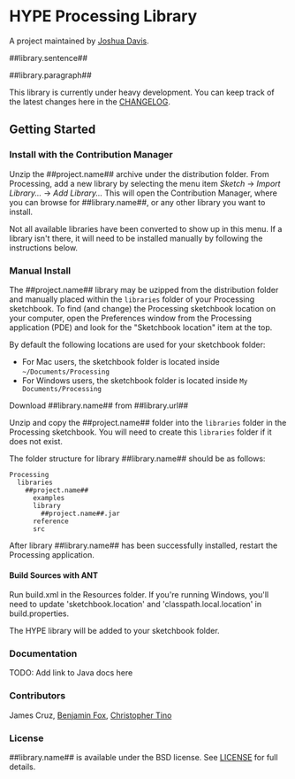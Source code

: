 # HYPE Processing Library

A project maintained by [Joshua Davis](https://github.com/hype/).

##library.sentence##

##library.paragraph##

This library is currently under heavy development. You can keep track of the latest changes here in the [CHANGELOG][1].

## Getting Started ##

### Install with the Contribution Manager

Unzip the ##project.name## archive under the distribution folder. From Processing, add a new library by selecting the menu item _Sketch_ → _Import Library..._ → _Add Library..._ This will open the Contribution Manager, where you can browse for ##library.name##, or any other library you want to install.

Not all available libraries have been converted to show up in this menu. If a library isn't there, it will need to be installed manually by following the instructions below.

### Manual Install

The ##project.name## library may be uzipped from the distribution folder and manually placed within the `libraries` folder of your Processing sketchbook. To find (and change) the Processing sketchbook location on your computer, open the Preferences window from the Processing application (PDE) and look for the "Sketchbook location" item at the top.

By default the following locations are used for your sketchbook folder:
  * For Mac users, the sketchbook folder is located inside `~/Documents/Processing`
  * For Windows users, the sketchbook folder is located inside `My Documents/Processing`

Download ##library.name## from ##library.url##

Unzip and copy the ##project.name## folder into the `libraries` folder in the Processing sketchbook. You will need to create this `libraries` folder if it does not exist.

The folder structure for library ##library.name## should be as follows:

```
Processing
  libraries
    ##project.name##
      examples
      library
        ##project.name##.jar
      reference
      src
```

After library ##library.name## has been successfully installed, restart the Processing application.

#### Build Sources with ANT

Run build.xml in the Resources folder. If you're running Windows, you'll need to update 'sketchbook.location' and 'classpath.local.location' in build.properties.

The HYPE library will be added to your sketchbook folder.

### Documentation
TODO: Add link to Java docs here

### Contributors
James Cruz, [Benjamin Fox](https://github.com/tracerstar), [Christopher Tino](https://github.com/christophertino)

### License
##library.name## is available under the BSD license. See [LICENSE][2] for full details.

[1]: CHANGELOG.md
[2]: LICENSE.txt